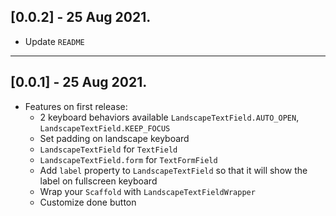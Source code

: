 ## [0.0.2] - 25 Aug 2021.

* Update `README`

---

## [0.0.1] - 25 Aug 2021.

* Features on first release:
    - 2 keyboard behaviors available `LandscapeTextField.AUTO_OPEN`, `LandscapeTextField.KEEP_FOCUS`
    - Set padding on landscape keyboard
    - `LandscapeTextField` for `TextField`
    - `LandscapeTextField.form` for `TextFormField`
    - Add `label` property to `LandscapeTextField` so that it will show the label on fullscreen keyboard
    - Wrap your `Scaffold` with `LandscapeTextFieldWrapper`
    - Customize done button
